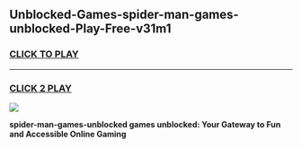 
## Unblocked-Games-spider-man-games-unblocked-Play-Free-v31m1
<h3>
<a href="https://premium76.site?title=spider-man-games-unblocked&ref=17A">CLICK TO PLAY</a></h3>
<hr>

<h3>
<a href="https://premium76.site?title=spider-man-games-unblocked&ref=17A">CLICK 2 PLAY</a>
  
</h3>

<a href="https://premium76.site?title=spider-man-games-unblocked&ref=17A"><img src="https://clearcache.store/games.png"></a>


**spider-man-games-unblocked games unblocked: Your Gateway to Fun and Accessible Online Gaming**
